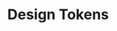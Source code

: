 ---
layout: overview.njk
tags: page
key: basics-lyne_en
title: Design Tokens
parent: lyne_en
order: 30
componentbrowser: true
subset: 1
---